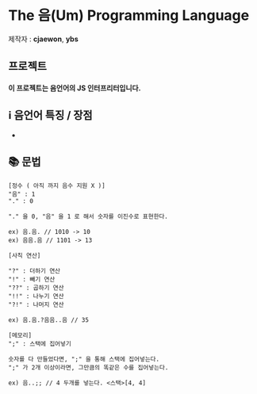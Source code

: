 # The 음(Um) Programming Language
제작자 : **cjaewon**, **ybs**  

## 프로젝트
#### 이 프로젝트는 음언어의 JS 인터프리터입니다.


## ℹ️ 음언어 특징 / 장점
- 
## 📚 문법
```
[정수 ( 아직 까지 음수 지원 X )]
"음" : 1
"." : 0

"." 을 0, "음" 을 1 로 해서 숫자를 이진수로 표현한다.

ex) 음.음. // 1010 -> 10
ex) 음음.음 // 1101 -> 13

[사칙 연산]

"?" : 더하기 연산
"!" : 빼기 연산
"??" : 곱하기 연산
"!!" : 나누기 연산
"?!" : 나머지 연산

ex) 음.음.?음음..음 // 35

[메모리]
";" : 스택에 집어넣기

숫자를 다 만들었다면, ";" 을 통해 스택에 집어넣는다.
";" 가 2개 이상이라면, 그만큼의 똑같은 수를 집어넣는다.

ex) 음..;; // 4 두개를 넣는다. <스택>[4, 4]
```

